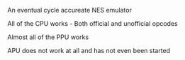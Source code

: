 An eventual cycle accureate NES emulator

All of the CPU works - Both official and unofficial opcodes

Almost all of the PPU works 

APU does not work at all and has not even been started
